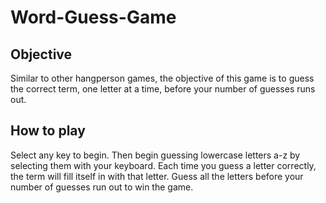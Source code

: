 # Word-Guess-Game

## Objective
Similar to other hangperson games, the objective of this game is to guess the correct term, one letter at a time, before your number of guesses runs out.

## How to play
Select any key to begin. Then begin guessing lowercase letters a-z by selecting them with your keyboard. Each time you guess a letter correctly, the term will fill itself in with that letter. Guess all the letters before your number of guesses run out to win the game.
